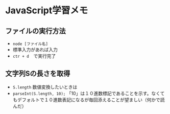 # JavaScript学習メモ
## ファイルの実行方法
- `node [ファイル名]`
- 標準入力があれば入力
- `ctr + d`　で実行完了


## 文字列Sの長さを取得
- `S.length`
数値変換したいときは
- `parseInt(S.length, 10);`
「10」は１０進数標記であることを示す。なくてもデフォルトで１０進数表記になるが毎回添えることが望ましい（何かで読んだ）